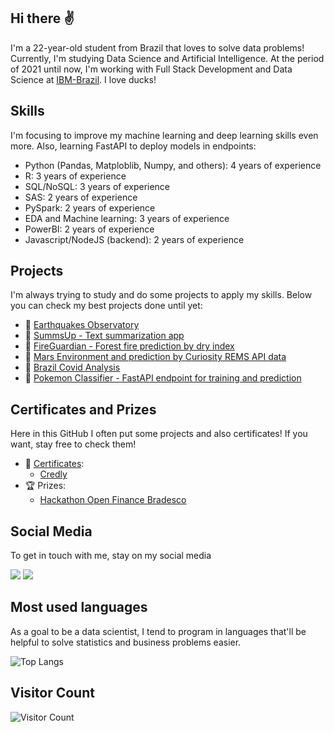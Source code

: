 ## Hi there ✌
I'm a 22-year-old student from Brazil that loves to solve data problems! Currently, I'm studying Data Science and Artificial Intelligence. At the period of 2021 until now, I'm working with Full Stack Development and Data Science at [IBM-Brazil](https://www.ibm.com/br-pt). I love ducks!  

## Skills
I'm focusing to improve my machine learning and deep learning skills even more. Also, learning FastAPI to deploy models in endpoints:
- Python (Pandas, Matploblib, Numpy, and others): 4 years of experience
- R: 3 years of experience
- SQL/NoSQL: 3 years of experience
- SAS: 2 years of experience
- PySpark: 2 years of experience
- EDA and Machine learning: 3 years of experience
- PowerBI: 2 years of experience
- Javascript/NodeJS (backend): 2 years of experience

## Projects 
I'm always trying to study and do some projects to apply my skills. Below you can check my best projects done until yet:
- 🧱 [Earthquakes Observatory](https://github.com/victoresende19/earthquakes)
- 🧱 [SummsUp - Text summarization app](https://github.com/victoresende19/SummsUp)
- 🧱 [FireGuardian - Forest fire prediction by dry index](https://github.com/victoresende19/DryForestFire)
- 🧱 [Mars Environment and prediction by Curiosity REMS API data](https://github.com/victoresende19/Mars_Curiosity)
- 🧱 [Brazil Covid Analysis](https://github.com/victoresende19/Brazil_covid_analysis)
- 🧱 [Pokemon Classifier - FastAPI endpoint for training and prediction](https://github.com/victoresende19/PokemonClusterClassifier)


## Certificates and Prizes 
Here in this GitHub I often put some projects and also certificates! If you want, stay free to check them! 
- 📂 [Certificates](https://github.com/victoresende19/Certificates):
  - [Credly](https://www.credly.com/users/victor-resende.72ace601/badges)
- 🏆 Prizes:
  - [Hackathon Open Finance Bradesco](https://bradescohackcup.com.br/index.html)


## Social Media
To get in touch with me, stay on my social media

<a href="https://www.linkedin.com/in/victor-resende-508b75196/" target="_blank"><img src="https://img.shields.io/badge/-LinkedIn-%230077B5?style=for-the-badge&logo=linkedin&logoColor=white" target="_blank"></a>  <a href = "https://open.spotify.com/user/victorresende?si=BAsJ2nxXSxOjjRn8c3uUZw"><img src="https://img.shields.io/badge/-Spotify-%23333?style=for-the-badge&logo=spotify&logoColor=green" target="_blank"></a>


## Most used languages
As a goal to be a data scientist, I tend to program in languages that'll be helpful to solve statistics and business problems easier.

![Top Langs](https://github-readme-stats.vercel.app/api/top-langs/?username=victoresende19&layout=compact&theme=dracula&title_color=White)


## Visitor Count
![Visitor Count](https://profile-counter.glitch.me/{victoresende19}/count.svg)
